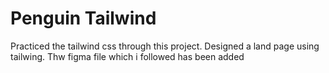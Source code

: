 # Penguin Tailwind
Practiced the tailwind css through this project.
Designed a land page using tailwing. Thw figma file which i followed has been added

